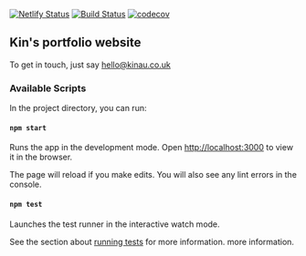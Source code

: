 [![Netlify Status](https://api.netlify.com/api/v1/badges/4e44f83a-0fb1-47b2-bc0c-f248b5168928/deploy-status)](https://app.netlify.com/sites/lucid-montalcini-aad5da/deploys) [![Build Status](https://travis-ci.com/kin-au/kinau-website.svg?branch=master)](https://travis-ci.com/kin-au/kinau-website) [![codecov](https://codecov.io/gh/kin-au/kinau-website/branch/master/graph/badge.svg)](https://codecov.io/gh/kin-au/kinau-website)

## Kin's portfolio website

To get in touch, just say [hello@kinau.co.uk](mailto:hello@kinau.co.uk)

### Available Scripts

In the project directory, you can run:

#### `npm start`

Runs the app in the development mode. Open [http://localhost:3000](http://localhost:3000) to view it in the browser.

The page will reload if you make edits. You will also see any lint errors in the console.

#### `npm test`

Launches the test runner in the interactive watch mode.

See the section about [running tests](https://facebook.github.io/create-react-app/docs/running-tests) for more information.
more information.
